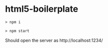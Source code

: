 # html5-boilerplate

```html
> npm i

> npm start
```


Should open the server as http://localhost:1234/

